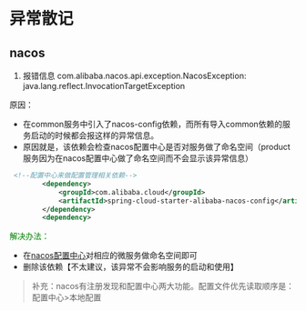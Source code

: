 异常散记
==

## nacos

1. 报错信息
  com.alibaba.nacos.api.exception.NacosException: java.lang.reflect.InvocationTargetException
   
原因：
+ 在common服务中引入了nacos-config依赖，而所有导入common依赖的服务启动的时候都会报这样的异常信息。
+ 原因就是，该依赖会检查nacos配置中心是否对服务做了命名空间（product服务因为在nacos配置中心做了命名空间而不会显示该异常信息）
```xml
 <!--配置中心来做配置管理相关依赖-->
        <dependency>
            <groupId>com.alibaba.cloud</groupId>
            <artifactId>spring-cloud-starter-alibaba-nacos-config</artifactId>
        </dependency>
        <dependency>
```

<font color=green>解决办法：</font>
+ 在[nacos配置中心](http://localhost:8848/nacos/#/serviceManagement)对相应的微服务做命名空间即可
+ 删除该依赖【不太建议，该异常不会影响服务的启动和使用】

> 补充：nacos有注册发现和配置中心两大功能。配置文件优先读取顺序是：配置中心>本地配置

